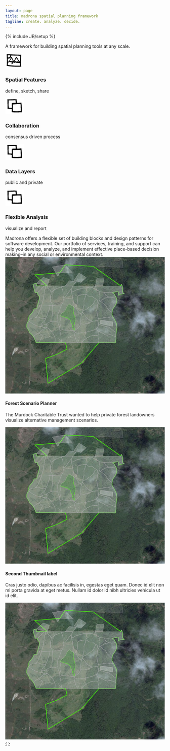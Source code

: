 ```yaml
---
layout: page
title: madrona spatial planning framework
tagline: create. analyze. decide.
---
```

{% include JB/setup %}
<div class="row-fluid">
  <div class="span7">
    <div class="row-fluid">
      <p class="madrona-quote">
        A framework for building spatial planning tools at any scale.
      </p>
    </div>
    <div class="bugs row-fluid">
    <div>
      <div class="bug">
        <div>
          <img src="assets/img/features.png">
          <div class="text">
            <h3>Spatial Features</h3>
            <p>define, sketch, share</p>
          </div>
        </div>
      </div>
      <div>
      <div class="bug">
        <div>
          <img src="assets/img/layers.png">
          <div class="text">
            <h3>Collaboration</h3>
            <p>consensus driven process</p>
          </div>
        </div>
      </div>
      </div>
    </div>
    <div>
      <div>
        <div class="bug">
          <div>
            <img src="assets/img/layers.png">
            <div class="text">
              <h3>Data Layers</h3>
              <p>public and private</p>
            </div>
          </div>
        </div>
      </div>
      <div>
      <div class="bug">
        <div>
          <img src="assets/img/layers.png">
          <div class="text">
            <h3>Flexible Analysis</h3>
            <p>visualize and report</p>
          </div>
        </div>
      </div>
      </div>
    </div>
  </div>
    <div class="row-fluid">
     Madrona offers a flexible set of building blocks and design patterns for software development. Our portfolio of services, training, and support can help you develop, analyze, and implement effective place-based decision making–in any social or environmental context.
    </div>
  </div>
  <div class="span5">
    <div id="showcase" class="carousel">
    <!-- Carousel items -->
      <div class="carousel-inner">
      <div class="active item">
        <img src="assets/img/fsp.png">
        <div class="carousel-caption">
          <h4>Forest Scenario Planner</h4>
          <p>The Murdock Charitable Trust wanted to help private forest landowners visualize alternative management scenarios.</p>
        </div>
      </div>
      <div class="item">
        <img src="assets/img/fsp.png">
        <div class="carousel-caption">
          <h4>Second Thumbnail label</h4>
          <p>Cras justo odio, dapibus ac facilisis in, egestas eget quam. Donec id elit non mi porta gravida at eget metus. Nullam id dolor id nibh ultricies vehicula ut id elit.</p>
        </div>
      </div>
      <div class="item"><img src="assets/img/fsp.png"></div>
    </div>
    <!-- Carousel nav -->
    <a class="carousel-control left" href="#showcase" data-slide="prev">&lsaquo;</a>
    <a class="carousel-control right" href="#showcase" data-slide="next">&rsaquo;</a>
    </div>
   </div>
</div>


<script>
  $(window).load(function() {
    $('.carousel').carousel({
      interval: 8000
    })
    
  });
</script>
